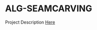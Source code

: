 # ALG-SEAMCARVING

Project Description [Here](https://www.cs.uakron.edu/~duan/classes/435/projects/project3/project3.htm)
